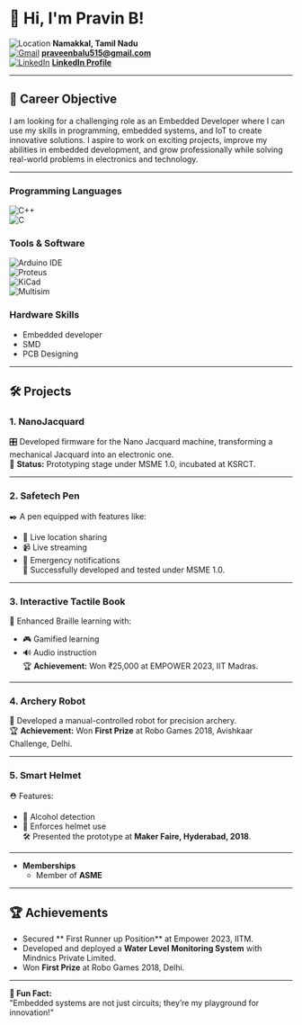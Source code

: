 # 👋 Hi, I'm Pravin B! 
![Location](https://upload.wikimedia.org/wikipedia/commons/e/ec/Location_dot_blue.svg) **Namakkal, Tamil Nadu**  
[![Gmail](https://upload.wikimedia.org/wikipedia/commons/4/4e/Gmail_Icon.svg)](mailto:praveenbalu515@gmail.com) **[praveenbalu515@gmail.com](mailto:praveenbalu515@gmail.com)**  
[![LinkedIn](https://upload.wikimedia.org/wikipedia/commons/c/ca/LinkedIn_logo_initials.png)](https://www.linkedin.com/in/pravin-b-b21183274/) **[LinkedIn Profile](https://www.linkedin.com/in/pravin-b-b21183274/)**  


---

## 🎯 Career Objective  
I am looking for a challenging role as an Embedded Developer where I can use my skills in programming, embedded systems, and IoT to create innovative solutions. I aspire to work on exciting projects, improve my abilities in embedded development, and grow professionally while solving real-world problems in electronics and technology.

---
### Programming Languages  
![C++](https://img.shields.io/badge/-C++-00599C?style=flat&logo=c%2B%2B&logoColor=white)  
![C](https://img.shields.io/badge/-C-A8B9CC?style=flat&logo=c&logoColor=white)

### Tools & Software  
![Arduino IDE](https://img.shields.io/badge/-Arduino-00979D?style=flat&logo=arduino&logoColor=white)  
![Proteus](https://img.shields.io/badge/-Proteus-FF6C00?style=flat)  
![KiCad](https://img.shields.io/badge/-KiCad-blue)  
![Multisim](https://img.shields.io/badge/-Multisim-0078D7)

### Hardware Skills  
- Embedded developer       
- SMD   
- PCB Designing  
----

## 🛠️ Projects  

### 1. **NanoJacquard**  
🎛️ Developed firmware for the Nano Jacquard machine, transforming a mechanical Jacquard into an electronic one.  
📍 **Status:** Prototyping stage under MSME 1.0, incubated at KSRCT.

---

### 2. **Safetech Pen**  
✒️ A pen equipped with features like:  
   - 📍 Live location sharing  
   - 📹 Live streaming  
   - 🚨 Emergency notifications  
📌 Successfully developed and tested under MSME 1.0.

---

### 3. **Interactive Tactile Book**  
📘 Enhanced Braille learning with:  
   - 🎮 Gamified learning  
   - 🔊 Audio instruction  
🏆 **Achievement:** Won ₹25,000 at EMPOWER 2023, IIT Madras.

---

### 4. **Archery Robot**  
🏹 Developed a manual-controlled robot for precision archery.  
🏆 **Achievement:** Won **First Prize** at Robo Games 2018, Avishkaar Challenge, Delhi.

---

### 5. **Smart Helmet**  
⛑️ Features:  
   - 🍺 Alcohol detection  
   - 🚫 Enforces helmet use  
🛠️ Presented the prototype at **Maker Faire, Hyderabad, 2018**.
  

---

- **Memberships**  
  - Member of **ASME**  

---

## 🏆 Achievements  
- Secured ** First Runner up Position** at Empower 2023, IITM. 
- Developed and deployed a **Water Level Monitoring System** with Mindnics Private Limited.  
- Won **First Prize** at Robo Games 2018, Delhi.


---

**📌 Fun Fact:**  
"Embedded systems are not just circuits; they’re my playground for innovation!"

